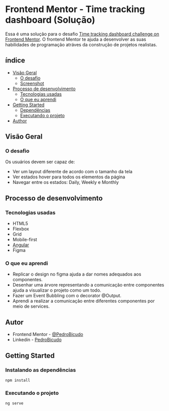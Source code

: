 # Frontend Mentor - Time tracking dashboard (Solução)

Essa é uma solução para o desafio [Time tracking dashboard challenge on Frontend Mentor](https://www.frontendmentor.io/challenges/time-tracking-dashboard-UIQ7167Jw).
O frontend Mentor te ajuda a desenvolver as suas habilidades de programação atráves da construção de projetos realistas.

## índice

- [Visão Geral](#visão-geral)
  - [O desafio](#o-desafio)
  - [Screenshot](#screenshot)
- [Processo de desenvolvimento](#processo-de-desenvolvimento)
  - [Tecnologias usadas](#tecnologias-usadas)
  - [O que eu aprendi](#o-que-eu-aprendi)
- [Getting Started](#getting-started)
  - [Dependências](#instalando-as-dependências)
  - [Executando o projeto](#executando-o-projeto)
- [Author](#author)

## Visão Geral
### O desafio

Os usuários devem ser capaz de:
- Ver um layout diferente de acordo com o tamanho da tela
- Ver estados hover para todos os elementos da página
- Navegar entre os estados: Daily, Weekly e Monthly
## Processo de desenvolvimento
### Tecnologias usadas
- HTML5
- Flexbox
- Grid
- Mobile-first
- [Angular](angular.io/)
- Figma
### O que eu aprendi
- Replicar o design no figma ajuda a dar nomes adequados aos componentes.
- Desenhar uma árvore representando a comunicação entre componentes ajuda a visualizar o projeto como um todo.
- Fazer um Event Bubbling com o decorator @Output.
- Aprendi a realizar a comunicação entre diferentes componentes por meio de services.

## Autor

- Frontend Mentor - [@PedroBicudo](https://www.frontendmentor.io/profile/PedroBicudo)
- Linkedin - [PedroBicudo](https://www.linkedin.com/in/pedro-bicudo)

## Getting Started
### Instalando as dependências
```
npm install
```
### Executando o projeto
```
ng serve
```